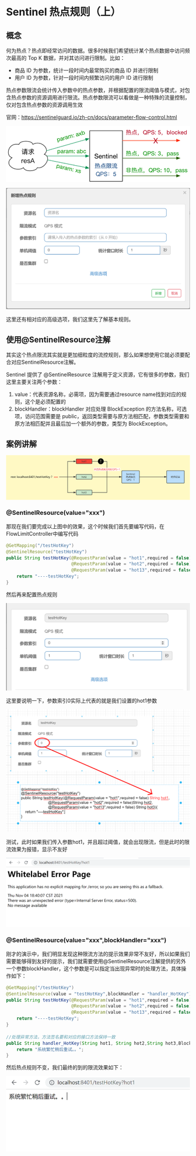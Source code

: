 # Sentinel 热点规则（上）

## 概念

何为热点？热点即经常访问的数据。很多时候我们希望统计某个热点数据中访问频次最高的 Top K 数据，并对其访问进行限制。比如：

- 商品 ID 为参数，统计一段时间内最常购买的商品 ID 并进行限制
- 用户 ID 为参数，针对一段时间内频繁访问的用户 ID 进行限制

热点参数限流会统计传入参数中的热点参数，并根据配置的限流阈值与模式，对包含热点参数的资源调用进行限流。热点参数限流可以看做是一种特殊的流量控制，仅对包含热点参数的资源调用生效

官网：https://sentinelguard.io/zh-cn/docs/parameter-flow-control.html

![sentinel-hot-param-overview-1](sentinel-hot-param-overview-1.png)

![image-20211104175442912](image-20211104175442912.png)

这里还有相对应的高级选项，我们这里先了解基本规则。

## 使用@SentinelResource注解

其实这个热点限流其实就是更加细粒度的流控规则，那么如果想使用它就必须要配合对应SentinelResource注解。

Sentinel 提供了 @SentinelResource 注解用于定义资源，它有很多的参数，我们这里主要关注两个参数：

1. value：代表资源名称，必需项，因为需要通过resource name找到对应的规则，这个是必须配置的
2. blockHandler：blockHandler 对应处理 BlockException 的方法名称，可选项，访问范围需要是 public，返回类型需要与原方法相匹配，参数类型需要和原方法相匹配并且最后加一个额外的参数，类型为 BlockException。

## 案例讲解

![image-20211104185357465](image-20211104185357465.png)

### @SentinelResource(value="xxx")

那现在我们要完成以上图中的效果，这个时候我们首先要编写代码，在FlowLimitController中编写代码

```java
@GetMapping("/testHotKey")
@SentinelResource("testHotKey")
public String testHotKey(@RequestParam(value = "hot1",required = false) String hot1,
                         @RequestParam(value = "hot2",required = false)String hot2,
                         @RequestParam(value = "hot13",required = false) String hot3){
    return "----testHotKey";
}
```

然后再来配置热点规则

![image-20211104185609520](image-20211104185609520.png)

这里要说明一下，参数索引0实际上代表的就是我们设置的hot1参数

![image-20211104190217984](image-20211104190217984.png)



测试，此时如果我们传入参数hot1，并且超过阈值，就会出现限流，但是此时的限流效果为报错，显示不友好

![image-20211104192341003](image-20211104192341003.png)

### @SentinelResource(value="xxx",blockHandler="xxx")

刚才的演示中，我们明显发现这种限流方法的提示效果非常不友好，所以如果我们需要能够得到友好的提示，我们就需要使用@SentinelResource注解提供的另外一个参数blockHandler，这个参数是可以指定当出现异常时的处理方法，具体操作如下：

```java
@GetMapping("/testHotKey")
@SentinelResource(value = "testHotKey",blockHandler = "handler_HotKey")
public String testHotKey(@RequestParam(value = "hot1",required = false) String hot1,
                         @RequestParam(value = "hot2",required = false)String hot2,
                         @RequestParam(value = "hot13",required = false) String hot3){
    return "----testHotKey";
}

//处理异常方法，方法签名要和对应的接口方法保持一致
public String handler_HotKey(String hot1, String hot2,String hot3,BlockException exception){
    return "系统繁忙稍后重试。。";
}
```

然后热点规则不变，我们最终的到的限流效果如下：

![image-20211104195122220](image-20211104195122220.png)